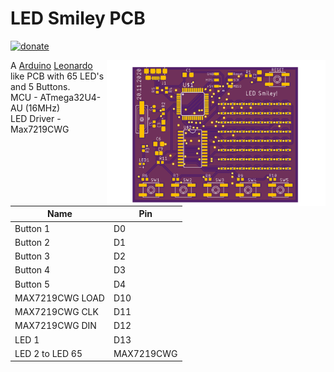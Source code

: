 # LED Smiley PCB #

[![donate](https://img.shields.io/badge/donate-PayPal-blue.svg)](https://www.paypal.me/Sinclair81)

<!-- markdownlint-disable MD033 -->
<img src="https://github.com/Sinclair81/LED_Smiley/blob/master/Smiley_Top.png" align="right" alt="Smiley_Top" height="233" width="350">

<!-- https://raw.githubusercontent.com/Sinclair81/LED_Smiley/master/Smiley_Top.png -->

<!-- markdownlint-enable MD033 -->

A [Arduino](https://www.arduino.cc) [Leonardo](https://store.arduino.cc/arduino-leonardo-with-headers) like PCB with 65 LED's and 5 Buttons.  
MCU - ATmega32U4-AU (16MHz)  
LED Driver - Max7219CWG  

Name            | Pin
--------------- | ---------------------
Button 1        | D0  
Button 2        | D1  
Button 3        | D2  
Button 4        | D3  
Button 5        | D4  
MAX7219CWG LOAD | D10  
MAX7219CWG CLK  | D11  
MAX7219CWG DIN  | D12  
LED 1           | D13  
LED 2 to LED 65 | MAX7219CWG  
  